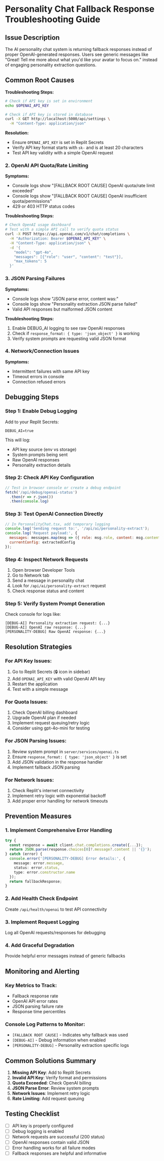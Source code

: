 # Personality Chat Fallback Response Troubleshooting Guide

## Issue Description
The AI personality chat system is returning fallback responses instead of proper OpenAI-generated responses. Users see generic messages like "Great! Tell me more about what you'd like your avatar to focus on." instead of engaging personality extraction questions.

## Common Root Causes

**Troubleshooting Steps:**
```bash
# Check if API key is set in environment
echo $OPENAI_API_KEY

# Check if API key is stored in database
curl -X GET http://localhost:5000/api/settings \
  -H "Content-Type: application/json"
```

**Resolution:**
- Ensure `OPENAI_API_KEY` is set in Replit Secrets
- Verify API key format starts with `sk-` and is at least 20 characters
- Test API key validity with a simple OpenAI request

### 2. OpenAI API Quota/Rate Limiting
**Symptoms:**
- Console logs show "[FALLBACK ROOT CAUSE] OpenAI quota/rate limit exceeded"
- Console logs show "[FALLBACK ROOT CAUSE] OpenAI insufficient quota/permissions"
- 429 or 403 HTTP status codes

**Troubleshooting Steps:**
```bash
# Check OpenAI usage dashboard
# Test with a simple API call to verify quota status
curl -X POST https://api.openai.com/v1/chat/completions \
  -H "Authorization: Bearer $OPENAI_API_KEY" \
  -H "Content-Type: application/json" \
  -d '{
    "model": "gpt-4o",
    "messages": [{"role": "user", "content": "test"}],
    "max_tokens": 5
  }'
```

### 3. JSON Parsing Failures
**Symptoms:**
- Console logs show "JSON parse error, content was:"
- Console logs show "Personality extraction JSON parse failed"
- Valid API responses but malformed JSON content

**Troubleshooting Steps:**
1. Enable DEBUG_AI logging to see raw OpenAI responses
2. Check if `response_format: { type: 'json_object' }` is working
3. Verify system prompts are requesting valid JSON format

### 4. Network/Connection Issues
**Symptoms:**
- Intermittent failures with same API key
- Timeout errors in console
- Connection refused errors

## Debugging Steps

### Step 1: Enable Debug Logging
Add to your Replit Secrets:
```
DEBUG_AI=true
```

This will log:
- API key source (env vs storage)
- System prompts being sent
- Raw OpenAI responses
- Personality extraction details

### Step 2: Check API Key Configuration
```javascript
// Test in browser console or create a debug endpoint
fetch('/api/debug/openai-status')
  .then(r => r.json())
  .then(console.log)
```

### Step 3: Test OpenAI Connection Directly
```javascript
// In PersonalityChat.tsx, add temporary logging
console.log('Sending request to:', '/api/ai/personality-extract');
console.log('Request payload:', {
  messages: messages.map(msg => ({ role: msg.role, content: msg.content })),
  currentConfig: extractedConfig
});
```

### Step 4: Inspect Network Requests
1. Open browser Developer Tools
2. Go to Network tab
3. Send a message in personality chat
4. Look for `/api/ai/personality-extract` request
5. Check response status and content

### Step 5: Verify System Prompt Generation
Check console for logs like:
```
[DEBUG-AI] Personality extraction request: {...}
[DEBUG-AI] OpenAI raw response: {...}
[PERSONALITY-DEBUG] Raw OpenAI response: {...}
```

## Resolution Strategies

### For API Key Issues:
1. Go to Replit Secrets (🔒 icon in sidebar)
2. Add `OPENAI_API_KEY` with valid OpenAI API key
3. Restart the application
4. Test with a simple message

### For Quota Issues:
1. Check OpenAI billing dashboard
2. Upgrade OpenAI plan if needed
3. Implement request queuing/retry logic
4. Consider using gpt-4o-mini for testing

### For JSON Parsing Issues:
1. Review system prompt in `server/services/openai.ts`
2. Ensure `response_format: { type: 'json_object' }` is set
3. Add JSON validation in the response handler
4. Implement fallback JSON parsing

### For Network Issues:
1. Check Replit's internet connectivity
2. Implement retry logic with exponential backoff
3. Add proper error handling for network timeouts

## Prevention Measures

### 1. Implement Comprehensive Error Handling
```typescript
try {
  const response = await client.chat.completions.create({...});
  return JSON.parse(response.choices[0]?.message?.content || '{}');
} catch (error) {
  console.error('[PERSONALITY-DEBUG] Error details:', {
    message: error.message,
    status: error.status,
    type: error.constructor.name
  });
  return fallbackResponse;
}
```

### 2. Add Health Check Endpoint
Create `/api/health/openai` to test API connectivity

### 3. Implement Request Logging
Log all OpenAI requests/responses for debugging

### 4. Add Graceful Degradation
Provide helpful error messages instead of generic fallbacks

## Monitoring and Alerting

### Key Metrics to Track:
- Fallback response rate
- OpenAI API error rates
- JSON parsing failure rate
- Response time percentiles

### Console Log Patterns to Monitor:
- `[FALLBACK ROOT CAUSE]` - Indicates why fallback was used
- `[DEBUG-AI]` - Debug information when enabled
- `[PERSONALITY-DEBUG]` - Personality extraction specific logs

## Common Solutions Summary

1. **Missing API Key**: Add to Replit Secrets
2. **Invalid API Key**: Verify format and permissions
3. **Quota Exceeded**: Check OpenAI billing
4. **JSON Parse Error**: Review system prompts
5. **Network Issues**: Implement retry logic
6. **Rate Limiting**: Add request queuing

## Testing Checklist

- [ ] API key is properly configured
- [ ] Debug logging is enabled
- [ ] Network requests are successful (200 status)
- [ ] OpenAI responses contain valid JSON
- [ ] Error handling works for all failure modes
- [ ] Fallback responses are helpful and informative
